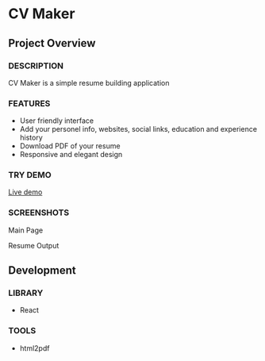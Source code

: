 # CV Maker    

## Project Overview

### DESCRIPTION

CV Maker is a simple resume building application

### FEATURES

- User friendly interface
- Add your personel info, websites, social links, education and experience history
- Download PDF of your resume
- Responsive and elegant design

### TRY DEMO

<a href='https://askalamentor.github.io/cv-project/' target="_blank">Live demo</a>

### SCREENSHOTS

Main Page

Resume Output

## Development

### LIBRARY

- React

### TOOLS

- html2pdf
